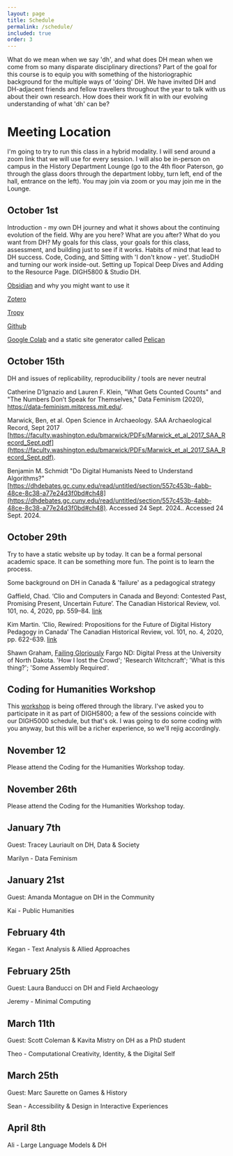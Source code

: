 ```yaml
---
layout: page
title: Schedule
permalink: /schedule/
included: true
order: 3
---
```


What do we mean when we say 'dh', and what does DH mean when we come from so many disparate disciplinary directions? Part of the goal for this course is to equip you with something of the historiographic background for the multiple ways of 'doing' DH. We have invited DH and DH-adjacent friends and fellow travellers throughout the year to talk with us about their own research. How does their work fit in with our evolving understanding of what 'dh' can be?

# Meeting Location

I'm going to try to run this class in a hybrid modality. I will send around a zoom link that we will use for every session. I will also be in-person on campus in the History Department Lounge (go to the 4th floor Paterson, go through the glass doors through the department lobby, turn left, end of the hall, entrance on the left). You may join via zoom or you may join me in the Lounge. 

## October 1st

Introduction - my own DH journey and what it shows about the continuing evolution of the field. Why are you here? What are you after? What do you want from DH? My goals for this class, your goals for this class, assessment, and building just to see if it works. Habits of mind that lead to DH success. Code, Coding, and Sitting with 'I don't know - yet'. StudioDH and turning our work inside-out. Setting up Topical Deep Dives and Adding to the Resource Page. DIGH5800 & Studio DH.

[Obsidian](https://obsidian.md) and why you might want to use it

[Zotero](https://zotero.org)

[Tropy](https://tropy.org)

[Github](https://github.com)

[Google Colab](https://colab.research.google.com) and a static site generator called [Pelican](https://github.com/shawngraham/pelican-via-google-colab)


## October 15th

DH and issues of replicability, reproducibility / tools are never neutral

Catherine D’Ignazio and Lauren F. Klein, "What Gets Counted Counts" and "The Numbers Don’t Speak for Themselves," Data Feminism (2020), https://data-feminism.mitpress.mit.edu/.

Marwick, Ben, et al. Open Science in Archaeology. SAA Archaeological Record, Sept 2017 [https://faculty.washington.edu/bmarwick/PDFs/Marwick_et_al_2017_SAA_Record_Sept.pdf](https://faculty.washington.edu/bmarwick/PDFs/Marwick_et_al_2017_SAA_Record_Sept.pdf).

Benjamin M. Schmidt "Do Digital Humanists Need to Understand Algorithms?" [https://dhdebates.gc.cuny.edu/read/untitled/section/557c453b-4abb-48ce-8c38-a77e24d3f0bd#ch48](https://dhdebates.gc.cuny.edu/read/untitled/section/557c453b-4abb-48ce-8c38-a77e24d3f0bd#ch48). Accessed 24 Sept. 2024.. Accessed 24 Sept. 2024.


## October 29th

Try to have a static website up by today. It can be a formal personal academic space. It can be something more fun. The point is to learn the process.

Some background on DH in Canada & 'failure' as a pedagogical strategy

Gaffield, Chad. ‘Clio and Computers in Canada and Beyond: Contested Past, Promising Present, Uncertain Future’. The Canadian Historical Review, vol. 101, no. 4, 2020, pp. 559–84. [link](https://muse-jhu-edu.proxy.library.carleton.ca/pub/50/article/777491/pdf)

Kim Martin. ‘Clio, Rewired: Propositions for the Future of Digital History Pedagogy in Canada’ The Canadian Historical Review, vol. 101, no. 4, 2020, pp. 622-639. [link](https://muse-jhu-edu.proxy.library.carleton.ca/pub/50/article/777494/pdf)

Shawn Graham, [Failing Gloriously](https://thedigitalpress.org/wp-content/uploads/2019/12/failing_gloriously_final.pdf) Fargo ND: Digital Press at the University of North Dakota. 'How I lost the Crowd'; 'Research Witchcraft'; 'What is this thing?'; 'Some Assembly Required'.

## Coding for Humanities Workshop

This [workshop](https://carleton.ca/gradpd/cu-events/coding-for-the-humanities-f2024/) is being offered through the library. I've asked you to participate in it as part of DIGH5800; a few of the sessions coincide with our DIGH5000 schedule, but that's ok. I was going to do some coding with you anyway, but this will be a richer experience, so we'll rejig accordingly.

## November 12

Please attend the Coding for the Humanities Workshop today.

## November 26th

Please attend the Coding for the Humanities Workshop today.

## January 7th

Guest: Tracey Lauriault on DH, Data & Society

Marilyn - Data Feminism

## January 21st

Guest: Amanda Montague on DH in the Community

Kai - Public Humanities

## February 4th

Kegan - Text Analysis & Allied Approaches

## February 25th

Guest: Laura Banducci on DH and Field Archaeology

Jeremy - Minimal Computing

## March 11th

Guest: Scott Coleman & Kavita Mistry on DH as a PhD student

Theo - Computational Creativity, Identity, & the Digital Self

## March 25th

Guest: Marc Saurette on Games & History

Sean - Accessibility & Design in Interactive Experiences

## April 8th

Ali - Large Language Models & DH